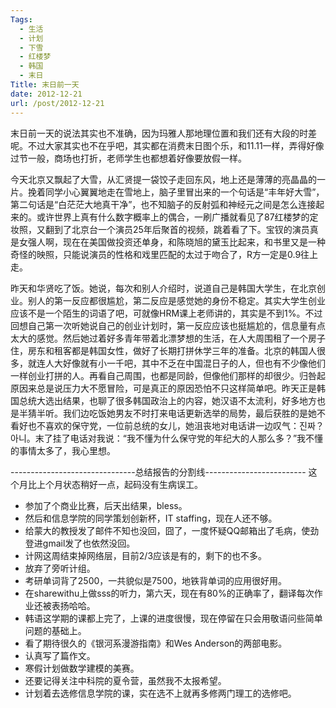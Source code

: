 ```yaml
---
Tags:
  - 生活
  - 计划
  - 下雪
  - 红楼梦
  - 韩国
  - 末日
Title: 末日前一天
date: 2012-12-21
url: /post/2012-12-21
---
```


末日前一天的说法其实也不准确，因为玛雅人那地理位置和我们还有大段的时差呢。不过大家其实也不在乎吧，其实都在消费末日图个乐，和11.11一样，弄得好像过节一般，商场也打折，老师学生也都想着好像要放假一样。

今天北京又飘起了大雪，从汇贤提一袋饺子走回东风，地上还是薄薄的亮晶晶的一片。挽着同学小心翼翼地走在雪地上，脑子里冒出来的一个句话是“丰年好大雪”，第二句话是“白茫茫大地真干净”，也不知脑子的反射弧和神经元之间是怎么连接起来的。或许世界上真有什么数字概率上的偶合，一刷广播就看见了87红楼梦的定妆照，又翻到了北京台一个演员25年后聚首的视频，跳着看了下。宝钗的演员真是女强人啊，现在在美国做投资还单身，和陈晓旭的黛玉比起来，和书里又是一种奇怪的映照，只能说演员的性格和戏里匹配的太过于吻合了，R方一定是0.9往上走。
<!--more-->
昨天和华贤吃了饭。她说，每次和别人介绍时，说道自己是韩国大学生，在北京创业。别人的第一反应都很尴尬，第二反应是感觉她的身份不稳定。其实大学生创业应该不是一个陌生的词语了吧，可就像HRM课上老师讲的，其实是不到1%。不过回想自己第一次听她说自己的创业计划时，第一反应应该也挺尴尬的，信息量有点太大的感觉。然后她过着好多青年带着北漂梦想的生活，在人大周围租了一个房子住，房东和租客都是韩国女性，做好了长期打拼休学三年的准备。北京的韩国人很多，就连人大好像就有小一千吧，其中不乏在中国混日子的人，但也有不少像他们一样创业打拼的人。再看自己周围，也都是同龄，但像他们那样的却很少。归咎起原因来总是说压力大不愿冒险，可是真正的原因恐怕不只这样简单吧。昨天正是韩国总统大选出结果，也聊了很多韩国政治上的内容，她汉语不太流利，好多地方也是半猜半听。我们边吃饭她男友不时打来电话更新选举的局势，最后获胜的是她不看好也不喜欢的保守党，一位前总统的女儿，她沮丧地对电话讲一边叹气：진짜？아니。末了挂了电话对我说：“我不懂为什么保守党的年纪大的人那么多？”我不懂的事情太多了，我心里想。

-------------------------------总结报告的分割线-------------------------
这个月比上个月状态稍好一点，起码没有生病误工。

* 参加了个商业比赛，后天出结果，bless。
* 然后和信息学院的同学策划创新杯，IT staffing，现在人还不够。
* 给蒙大的教授发了邮件不知也没回，囧了，一度怀疑QQ邮箱出了毛病，使劲登进gmail发了也依然没回。
* 计网这周结束掉网络层，目前2/3应该是有的，剩下的也不多。
* 放弃了旁听计组。
* 考研单词背了2500，一共貌似是7500，地铁背单词的应用很好用。
* 在sharewithu上做sss的听力，第六天，现在有80%的正确率了，翻译每次作业还被表扬哈哈。
* 韩语这学期的课都上完了，上课的进度很慢，现在停留在只会用敬语问些简单问题的基础上。
* 看了期待很久的《银河系漫游指南》和Wes Anderson的两部电影。
* 认真写了篇作文。
* 寒假计划做数学建模的美赛。
* 还要记得关注中科院的夏令营，虽然我不太报希望。
* 计划着去选修信息学院的课，实在选不上就再多修两门理工的选修吧。